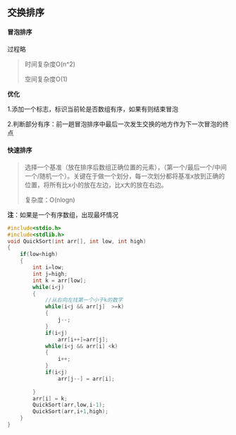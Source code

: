 ## 交换排序

#### 冒泡排序

过程略

> 时间复杂度O(n^2)
>
> 空间复杂度O(1)

**优化**

1.添加一个标志，标识当前轮是否数组有序，如果有则结束冒泡

2.判断部分有序：前一趟冒泡排序中最后一次发生交换的地方作为下一次冒泡的终点

#### 快速排序

> 选择一个基准（放在排序后数组正确位置的元素），（第一个/最后一个/中间一个/随机一个）。关键在于做一个划分，每一次划分都将基准x放到正确的位置，将所有比x小的放在左边，比x大的放在右边。
>
> 复杂度：O(nlogn)

**注**：如果是一个有序数组，出现最坏情况

```c
#include<stdio.h>
#include<stdlib.h>
void QuickSort(int arr[], int low, int high)
{
    if(low<high)
    {
        int i=low;
        int j=high;
        int k = arr[low];
        while(i<j)
        {
            //从右向左找第一个小于k的数字
            while(i<j && arr[j]  >=k)
            {
                j--;
            }
            if(i<j)
                arr[i++]=arr[j];
            while(i<j && arr[i] <k)
            {
                i++;
            }
            if(i<j)
                arr[j--] = arr[i];
            
		}
        arr[i] = k;
        QuickSort(arr,low,i-1);
        QuickSort(arr,i+1,high);
    }
}
```

